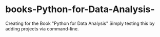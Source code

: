# books-Python-for-Data-Analysis-
Creating for the Book "Python for Data Analysis"
Simply testing this by adding projects via command-line.
